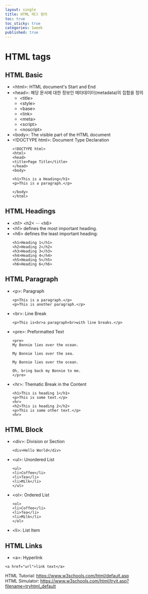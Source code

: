```yaml
---
layout: single
title: HTML 태그 정리
toc: true
toc_sticky: true
categories: 1week
published: true
---
```


# HTML tags
## HTML Basic
* &#60;html&#62;: HTML document's Start and End
* &#60;head&#62;: 해당 문서에 대한 정보인 메타데이터(metadata)의 집합을 정의
  - &#60;title&#62;
  - &#60;style&#62;
  - &#60;base&#62;
  - &#60;link&#62;
  - &#60;meta&#62;
  - &#60;script&#62;
  - &#60;noscript&#62;
* &#60;body&#62;: The visible part of the HTML document
* &#60;!DOCTYPE html&#62;: Document Type Declaration
  ```
  <!DOCTYPE html>
  <html>
  <head>
  <title>Page Title</title>
  </head>
  <body>

  <h1>This is a Heading</h1>
  <p>This is a paragraph.</p>

  </body>
  </html>
  ```
## HTML Headings
* &#60;h1&#62; &#60;h2&#60; ⋅⋅⋅ &#60;h6&#62;
* &#60;h1&#62; defines the most important heading. 
* &#60;h6&#62; defines the least important heading: 
  ```
  <h1>Heading 1</h1>
  <h2>Heading 2</h2>
  <h3>Heading 3</h3>
  <h4>Heading 4</h4>
  <h5>Heading 5</h5>
  <h6>Heading 6</h6>
  ```
## HTML Paragraph
* &#60;p&#62;: Paragraph
  ```
  <p>This is a paragraph.</p>
  <p>This is another paragraph.</p>
  ```
* &#60;br&#62;: Line Break
  ```
  <p>This is<br>a paragraph<br>with line breaks.</p>
  ```
* &#60;pre&#62;: Preformatted Text
  ```
  <pre>
  My Bonnie lies over the ocean.

  My Bonnie lies over the sea.

  My Bonnie lies over the ocean.

  Oh, bring back my Bonnie to me.
  </pre>
  ```
* &#60;hr&#62;: Thematic Break in the Content
  ```
  <h1>This is heading 1</h1>
  <p>This is some text.</p>
  <hr>
  <h2>This is heading 2</h2>
  <p>This is some other text.</p>
  <hr>
  ```
## HTML Block
* &#60;div&#62;: Division or Section
  ```
  <div>Hello World</div>
  ```
* &#60;ul&#62;: Unordered List
  ```
  <ul>
  <li>Coffee</li>
  <li>Tea</li>
  <li>Milk</li>
  </ul>
  ```
* &#60;ol&#62;: Ordered List
  ```
  <ol>
  <li>Coffee</li>
  <li>Tea</li>
  <li>Milk</li>
  </ol>
  ```
* &#60;li&#62;: List Item
## HTML Links
* &#60;a&#62;: Hyperlink
```
<a href="url">link text</a>
```

HTML Tutorial: <https://www.w3schools.com/html/default.asp><br/>
HTML Simulator: <https://www.w3schools.com/html/tryit.asp?filename=tryhtml_default>
